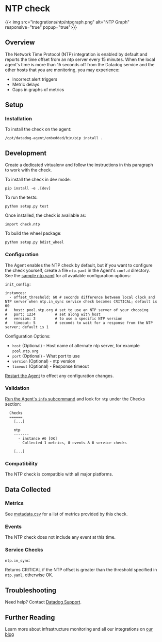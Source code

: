 # NTP check
{{< img src="integrations/ntp/ntpgraph.png" alt="NTP Graph" responsive="true" popup="true">}}
## Overview

The Network Time Protocol (NTP) integration is enabled by default and reports the time offset from an ntp server every 15 minutes. When the local agent's time is more than 15 seconds off from the Datadog service and the other hosts that you are monitoring, you may experience:

* Incorrect alert triggers
* Metric delays
* Gaps in graphs of metrics

## Setup
### Installation

To install the check on the agent:
```
/opt/datadog-agent/embedded/bin/pip install .
```

## Development

Create a dedicated virtualenv and follow the instructions in this paragraph
to work with the check.

To install the check in dev mode:
```
pip install -e .[dev]
```

To run the tests:
```
python setup.py test
```

Once installed, the check is available as:
```
import check.ntp
```

To build the wheel package:
```
python setup.py bdist_wheel
```

### Configuration

The Agent enables the NTP check by default, but if you want to configure the check yourself, create a file `ntp.yaml` in the Agent's `conf.d` directory. See the [sample ntp.yaml](https://github.com/DataDog/integrations-core/blob/master/ntp/conf.yaml.default) for all available configuration options:

```
init_config:

instances:
  - offset_threshold: 60 # seconds difference between local clock and NTP server when ntp.in_sync service check becomes CRITICAL; default is 60
#   host: pool.ntp.org # set to use an NTP server of your choosing
#   port: 1234         # set along with host
#   version: 3         # to use a specific NTP version
#   timeout: 5         # seconds to wait for a response from the NTP server; default is 1
```

Configuration Options:

* `host` (Optional) - Host name of alternate ntp server, for example `pool.ntp.org`
* `port` (Optional) - What port to use
* `version` (Optional) - ntp version
* `timeout` (Optional) - Response timeout

[Restart the Agent](https://docs.datadoghq.com/agent/faq/start-stop-restart-the-datadog-agent) to effect any configuration changes.

### Validation

[Run the Agent's `info` subcommand](https://docs.datadoghq.com/agent/faq/agent-status-and-information/) and look for `ntp` under the Checks section:

```
  Checks
  ======
    [...]

    ntp
    -------
      - instance #0 [OK]
      - Collected 1 metrics, 0 events & 0 service checks

    [...]
```

### Compatibility

The NTP check is compatible with all major platforms.

## Data Collected
### Metrics
See [metadata.csv](https://github.com/DataDog/integrations-core/blob/master/ntp/metadata.csv) for a list of metrics provided by this check.

### Events
The NTP check does not include any event at this time.

### Service Checks

`ntp.in_sync`:

Returns CRITICAL if the NTP offset is greater than the threshold specified in `ntp.yaml`, otherwise OK.

## Troubleshooting
Need help? Contact [Datadog Support](http://docs.datadoghq.com/help/).

## Further Reading
Learn more about infrastructure monitoring and all our integrations on [our blog](https://www.datadoghq.com/blog/)
